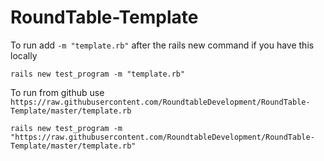 # RoundTable-Template

To run add `-m "template.rb"` after the rails new command if you have this locally

    rails new test_program -m "template.rb"

To run from github use `https://raw.githubusercontent.com/RoundtableDevelopment/RoundTable-Template/master/template.rb`

    rails new test_program -m "https://raw.githubusercontent.com/RoundtableDevelopment/RoundTable-Template/master/template.rb"